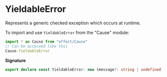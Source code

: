 # YieldableError

Represents a generic checked exception which occurs at runtime.

To import and use `YieldableError` from the "Cause" module:

```ts
import * as Cause from "effect/Cause"
// Can be accessed like this
Cause.YieldableError
```

**Signature**

```ts
export declare const YieldableError: new (message?: string | undefined) => YieldableError
```
